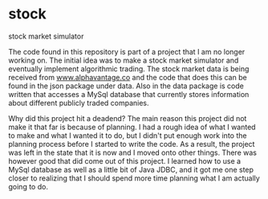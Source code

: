 # stock
stock market simulator

The code found in this repository is part of a project that I am no longer working on. The initial idea
was to make a stock market simulator and eventually implement algorithmic trading. The stock market data is being received from
www.alphavantage.co and the code that does this can be found in the json package under data. Also in the data package is code written
that accesses a MySql database that currently stores information about different publicly traded companies. 

Why did this project hit a deadend? The main reason this project did not make it that far is because of planning. I had a rough idea of what
I wanted to make and what I wanted it to do, but I didn't put  enough work into the planning process before I started to write the code. As
a result, the project was left in the state that it is now and I moved onto other things. There was however good that did come out of this
project. I learned how to use a MySql database as well as a little bit of Java JDBC, and it got me one step closer to realizing that I should
spend more time planning what I am actually going to do.
